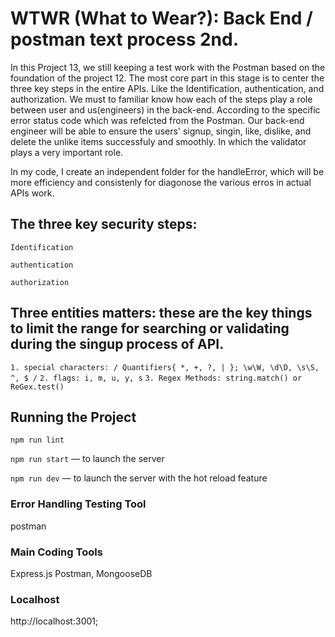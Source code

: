 # WTWR (What to Wear?): Back End / postman text process 2nd.

In this Project 13, we still keeping a test work with the Postman based on the foundation of the project 12. The most core part in this stage is to center the three key steps in the entire APIs. Like the Identification, authentication, and authorization. We must to familiar know how each of the steps play a role between user and us(engineers) in the back-end. According to the specific error status code which was refelcted from the Postman. Our back-end engineer will be able to ensure the users' signup, singin, like, dislike, and delete the unlike items successfuly and smoothly. In which the validator plays a very important role.

In my code, I create an independent folder for the handleError, which will be more efficiency and consistenly for diagonose the various erros in actual APIs work.

## The three key security steps:

`Identification`

`authentication`

`authorization`

## Three entities matters: these are the key things to limit the range for searching or validating during the singup process of API.

`1. special characters: / Quantifiers{ *, +, ?, | }; \w\W, \d\D, \s\S, ^, $ /`
`2. flags: i, m, u, y, s`
`3. Regex Methods: string.match() or ReGex.test()`

## Running the Project

`npm run lint`

`npm run start` — to launch the server

`npm run dev` — to launch the server with the hot reload feature

### Error Handling Testing Tool

postman

### Main Coding Tools

Express.js Postman, MongooseDB

### Localhost

http://localhost:3001;
